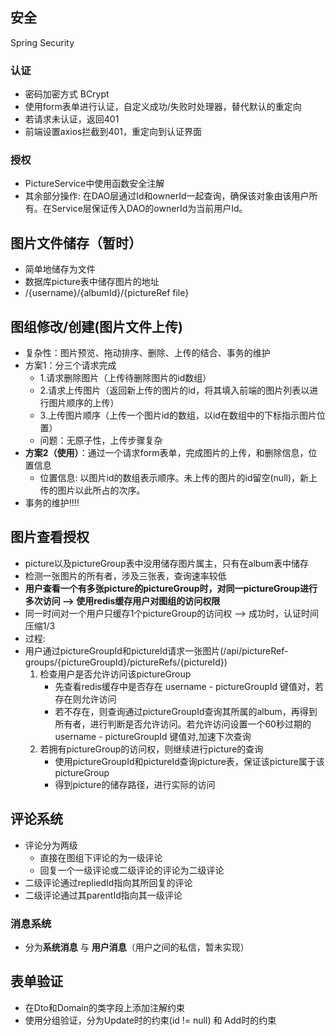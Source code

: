 ## 安全
Spring Security
### 认证
* 密码加密方式 BCrypt
* 使用form表单进行认证，自定义成功/失败时处理器，替代默认的重定向
* 若请求未认证，返回401
* 前端设置axios拦截到401，重定向到认证界面
### 授权
* PictureService中使用函数安全注解
* 其余部分操作: 在DAO层通过Id和ownerId一起查询，确保该对象由该用户所有。在Service层保证传入DAO的ownerId为当前用户Id。

## 图片文件储存（暂时）
* 简单地储存为文件
* 数据库picture表中储存图片的地址
* /{username}/{albumId}/{pictureRef file}

## 图组修改/创建(图片文件上传)
* 复杂性：图片预览、拖动排序、删除、上传的结合、事务的维护
* 方案1：分三个请求完成
    * 1.请求删除图片（上传待删除图片的id数组）
    * 2.请求上传图片（返回新上传的图片的id，将其填入前端的图片列表以进行图片顺序的上传）
    * 3.上传图片顺序（上传一个图片id的数组，以id在数组中的下标指示图片位置）
    * 问题：无原子性，上传步骤复杂
* **方案2（使用）**：通过一个请求form表单，完成图片的上传，和删除信息，位置信息
    * 位置信息: 以图片id的数组表示顺序。未上传的图片的id留空(null)，新上传的图片以此所占的次序。
* 事务的维护!!!!

## 图片查看授权
* picture以及pictureGroup表中没用储存图片属主，只有在album表中储存
* 检测一张图片的所有者，涉及三张表，查询速率较低
* **用户查看一个有多张picture的pictureGroup时，对同一pictureGroup进行多次访问 --> 使用redis缓存用户对图组的访问权限**
* 同一时间对一个用户只缓存1个pictureGroup的访问权 --> 成功时，认证时间压缩1/3
* 过程:
* 用户通过pictureGroupId和pictureId请求一张图片(/api/pictureRef-groups/{pictureGroupId}/pictureRefs/{pictureId})
    1. 检查用户是否允许访问该pictureGroup
        * 先查看redis缓存中是否存在 username - pictureGroupId 键值对，若存在则允许访问
        * 若不存在，则查询通过pictureGroupId查询其所属的album，再得到所有者，进行判断是否允许访问。若允许访问设置一个60秒过期的username - pictureGroupId 键值对,加速下次查询
    2. 若拥有pictureGroup的访问权，则继续进行picture的查询
        * 使用pictureGroupId和pictureId查询picture表，保证该picture属于该pictureGroup
        * 得到picture的储存路径，进行实际的访问

## 评论系统
* 评论分为两级
  * 直接在图组下评论的为一级评论
  * 回复一个一级评论或二级评论的评论为二级评论
* 二级评论通过repliedId指向其所回复的评论
* 二级评论通过其parentId指向其一级评论

### 消息系统
* 分为**系统消息** 与 **用户消息**（用户之间的私信，暂未实现）



## 表单验证
* 在Dto和Domain的类字段上添加注解约束
* 使用分组验证，分为Update时的约束(id != null) 和 Add时的约束
